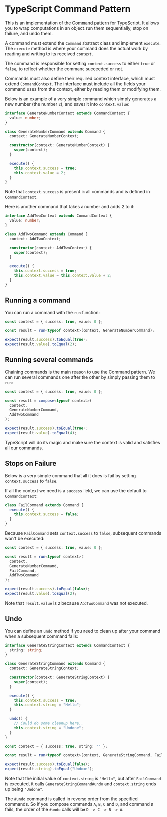 # TypeScript Command Pattern

This is an implementation of the [Command
pattern](https://refactoring.guru/design-patterns/command) for TypeScript. It
allows you to wrap computations in an object, run them sequentially, stop on
failure, and undo them.

A command must extend the `Command` abstract class and implement `execute`.
The `execute` method is where your command does the actual work by reading and
writing to its received `context`.

The command is responsible for setting `context.success` to either `true` or
`false`, to reflect whether the command succeeded or not.

Commands must also define their required context interface, which must extend
`CommandContext`. The interface must include all the fields your command uses
from the context, either by reading them or modifying them.

Below is an example of a very simple command which simply generates a new
number (the number `2`), and saves it into `context.value`:

```typescript
interface GenerateNumberContext extends CommandContext {
  value: number;
}

class GenerateNumberCommand extends Command {
  context: GenerateNumberContext;

  constructor(context: GenerateNumberContext) {
    super(context);
  }

  execute() {
    this.context.success = true;
    this.context.value = 2;
  }
}
```

Note that `context.success` is present in all commands and is defined in
`CommandContext`.

Here is another command that takes a number and adds 2 to it:

```typescript
interface AddTwoContext extends CommandContext {
  value: number;
}

class AddTwoCommand extends Command {
  context: AddTwoContext;

  constructor(context: AddTwoContext) {
    super(context);
  }

  execute() {
    this.context.success = true;
    this.context.value = this.context.value + 2;
  }
}
```

## Running a command

You can run a command with the `run` function:

```typescript
const context = { success: true, value: 0 };

const result = run<typeof context>(context, GenerateNumberCommand);

expect(result.success).toEqual(true);
expect(result.value).toEqual(2);
```

## Running several commands

Chaining commands is the main reason to use the Command pattern. We can run
several commands one after the other by simply passing them to `run`:

```typescript
const context = { success: true, value: 0 };

const result = compose<typeof context>(
  context,
  GenerateNumberCommand,
  AddTwoCommand
);

expect(result.success).toEqual(true);
expect(result.value).toEqual(4);
```

TypeScript will do its magic and make sure the context is valid and satisfies
all our commands.

## Stops on Failure

Below is a very simple command that all it does is fail by setting
`context.success` to `false`.

If all the context we need is a `success` field, we can use the default
to `CommandContext`:

```typescript
class FailCommand extends Command {
  execute() {
    this.context.success = false;
  }
}
```

Because `FailCommand` sets `context.success` to `false`, subsequent commands
won't be executed:

```typescript
const context = { success: true, value: 0 };

const result = run<typeof context>(
  context,
  GenerateNumberCommand,
  FailCommand,
  AddTwoCommand
);

expect(result.success).toEqual(false);
expect(result.value).toEqual(2);
```

Note that `result.value` is `2` because `AddTwoCommand` was not executed.

## Undo

You can define an `undo` method if you need to clean up after your command
when a subsequent command fails:

```typescript
interface GenerateStringContext extends CommandContext {
  string: string;
}

class GenerateStringCommand extends Command {
  context: GenerateStringContext;

  constructor(context: GenerateStringContext) {
    super(context);
  }

  execute() {
    this.context.success = true;
    this.context.string = "Hello";
  }

  undo() {
    // Could do some cleanup here...
    this.context.string = "Undone";
  }
}
```

```typescript
const context = { success: true, string: "" };

const result = run<typeof context>(context, GenerateStringCommand, FailCommand);

expect(result.success).toEqual(false);
expect(result.string).toEqual("Undone");
```

Note that the initial value of `context.string` is `"Hello"`, but after
`FailCommand` is executed, it calls `GenerateStringCommand#undo` and
`context.string` ends up being `"Undone"`.

The `#undo` command is called in reverse order from the specified commands. So
if you compose commands `A`, `B`, `C` and `D`, and command `D` fails, the
order of the `#undo` calls will be `D -> C -> B -> A`.
